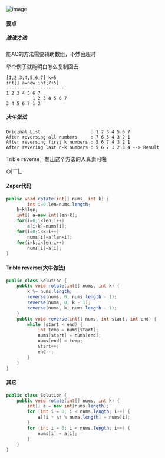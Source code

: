 ![image](http://ww4.sinaimg.cn/large/a5812295jw1f81k844nifj20ia07w3yq.jpg)

#### 要点
##### 渣渣方法
能AC的方法需要辅助数组，不然会超时

举个例子就能明白怎么复制回去

    [1,2,3,4,5,6,7] k=5
    int[] a=new int[7+5]
    ----------------------
    1 2 3 4 5 6 7 
              1 2 3 4 5 6 7 
    3 4 5 6 7 1 2

##### 大牛做法
    Original List                   : 1 2 3 4 5 6 7
    After reversing all numbers     : 7 6 5 4 3 2 1
    After reversing first k numbers : 5 6 7 4 3 2 1
    After revering last n-k numbers : 5 6 7 1 2 3 4 --> Result
    
Trible reverse，想出这个方法的人真素可啪

○|￣|_

#### Zaper代码
```Java
public void rotate(int[] nums, int k) {
        int i=0,len=nums.length;
	k=k%len;
	int[] a=new int[len+k];
	for(i=0;i<len;i++)
		a[i+k]=nums[i];
	for(i=0;i<k;i++)
		nums[i]=a[len+i];
	for(i=k;i<len;i++)
		nums[i]=a[i];
}
```
#### Trible reverse(大牛做法)
```Java
public class Solution {
    public void rotate(int[] nums, int k) {
        k %= nums.length;
        reverse(nums, 0, nums.length - 1);
        reverse(nums, 0, k - 1);
        reverse(nums, k, nums.length - 1);
    }
    public void reverse(int[] nums, int start, int end) {
        while (start < end) {
            int temp = nums[start];
            nums[start] = nums[end];
            nums[end] = temp;
            start++;
            end--;
        }
    }
}
```
#### 其它
```Java
public class Solution {
    public void rotate(int[] nums, int k) {
        int[] a = new int[nums.length];
        for (int i = 0; i < nums.length; i++) {
            a[(i + k) % nums.length] = nums[i];
        }
        for (int i = 0; i < nums.length; i++) {
            nums[i] = a[i];
        }
    }
}
```
